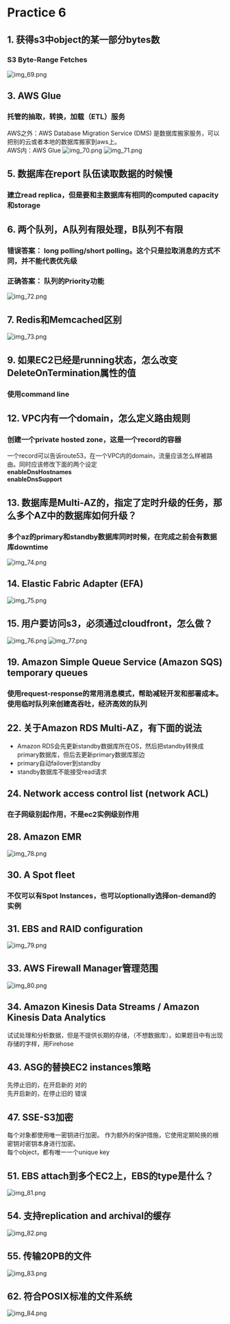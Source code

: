 # Practice 6
## 1. 获得s3中object的某一部分bytes数
### S3 Byte-Range Fetches
![img_69.png](img_69.png)

## 3. AWS Glue
### 托管的抽取，转换，加载（ETL）服务
AWS之外：AWS Database Migration Service (DMS) 是数据库搬家服务，可以把别的云或者本地的数据库搬家到aws上。  
AWS内：AWS Glue
![img_70.png](img_70.png)
![img_71.png](img_71.png)

## 5. 数据库在report 队伍读取数据的时候慢
### 建立read replica，但是要和主数据库有相同的computed capacity和storage

## 6. 两个队列，A队列有限处理，B队列不有限
### 错误答案： long polling/short polling。这个只是拉取消息的方式不同，并不能代表优先级  
### 正确答案： 队列的Priority功能
![img_72.png](img_72.png)

## 7. Redis和Memcached区别
![img_73.png](img_73.png)

## 9. 如果EC2已经是running状态，怎么改变DeleteOnTermination属性的值
### 使用command line

## 12. VPC内有一个domain，怎么定义路由规则
### 创建一个private hosted zone，这是一个record的容器
一个record可以告诉route53，在一个VPC内的domain，流量应该怎么样被路由。同时应该修改下面的两个设定  
**enableDnsHostnames**  
**enableDnsSupport**

## 13. 数据库是Multi-AZ的，指定了定时升级的任务，那么多个AZ中的数据库如何升级？
### 多个az的primary和standby数据库同时时候，在完成之前会有数据库downtime
![img_74.png](img_74.png)

## 14. Elastic Fabric Adapter (EFA)
![img_75.png](img_75.png)

## 15. 用户要访问s3，必须通过cloudfront，怎么做？
![img_76.png](img_76.png)
![img_77.png](img_77.png)

## 19. Amazon Simple Queue Service (Amazon SQS) temporary queues
### 使用request-response的常用消息模式，帮助减轻开发和部署成本。使用临时队列来创建高吞吐，经济高效的队列

## 22. 关于Amazon RDS Multi-AZ，有下面的说法
- Amazon RDS会先更新standby数据库所在OS，然后把standby转换成primary数据库，但后去更新primary数据库那边
- primary自动failover到standby
- standby数据库不能接受read请求

## 24. Network access control list (network ACL) 
### 在子网级别起作用，不是ec2实例级别作用

## 28. Amazon EMR
![img_78.png](img_78.png)

## 30. A Spot fleet 
### 不仅可以有Spot Instances，也可以optionally选择on-demand的实例

## 31. EBS and RAID configuration
![img_79.png](img_79.png)

## 33. AWS Firewall Manager管理范围
![img_80.png](img_80.png)

## 34. Amazon Kinesis Data Streams / Amazon Kinesis Data Analytics
试试处理和分析数据，但是不提供长期的存储，（不想数据库）。如果题目中有出现存储的字样，用Firehose

## 43. ASG的替换EC2 instances策略
先停止旧的，在开启新的 对的  
先开启新的，在停止旧的 错误

## 47. SSE-S3加密
每个对象都使用唯一密钥进行加密。 作为额外的保护措施，它使用定期轮换的根密钥对密钥本身进行加密。  
每个object，都有唯一一个unique key

## 51. EBS attach到多个EC2上，EBS的type是什么？
![img_81.png](img_81.png)

## 54. 支持replication and archival的缓存
![img_82.png](img_82.png)

## 55. 传输20PB的文件
![img_83.png](img_83.png)

## 62. 符合POSIX标准的文件系统  
![img_84.png](img_84.png)




